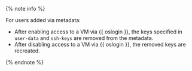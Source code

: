 {% note info %}

For users added via metadata:

* After enabling access to a VM via {{ oslogin }}, the keys specified in `user-data` and `ssh-keys` are removed from the metadata.
* After disabling access to a VM via {{ oslogin }}, the removed keys are recreated.

{% endnote %}
